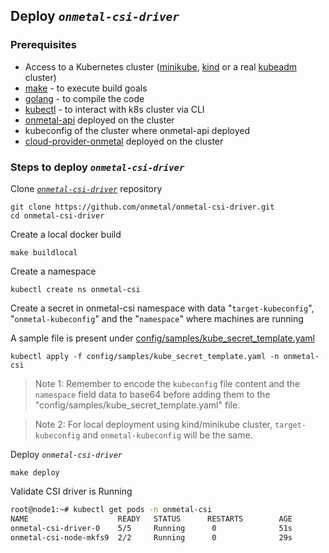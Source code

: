 ## Deploy *`onmetal-csi-driver`* 
### Prerequisites
- Access to a Kubernetes cluster ([minikube](https://minikube.sigs.k8s.io/docs/), [kind](https://kind.sigs.k8s.io/) or a real [kubeadm](https://kubernetes.io/docs/setup/production-environment/tools/kubeadm/install-kubeadm/) cluster)
- [make](https://www.gnu.org/software/make/) - to execute build goals
- [golang](https://golang.org/) - to compile the code
- [kubectl](https://kubernetes.io/docs/tasks/tools/install-kubectl/) - to interact with k8s cluster via CLI
- [onmetal-api](https://github.com/onmetal/onmetal-api/) deployed on the cluster
- kubeconfig of the cluster where onmetal-api deployed
- [cloud-provider-onmetal](https://github.com/onmetal/cloud-provider-onmetal/) deployed on the cluster


    
### Steps to deploy *`onmetal-csi-driver`*
Clone [*`onmetal-csi-driver`*](https://github.com/onmetal/onmetal-csi-driver) repository

```shell
git clone https://github.com/onmetal/onmetal-csi-driver.git
cd onmetal-csi-driver
```
Create a local docker build
```
make buildlocal
```
Create a namespace
```
kubectl create ns onmetal-csi
```
Create a secret in onmetal-csi namespace with data "`target-kubeconfig`", "`onmetal-kubeconfig`" and the "`namespace`" where machines are running

A sample file is present under [config/samples/kube_secret_template.yaml](https://github.com/onmetal/onmetal-csi-driver/blob/main/config/samples/kube_secret_template.yaml)
```
kubectl apply -f config/samples/kube_secret_template.yaml -n onmetal-csi
```
> Note 1: Remember to encode the `kubeconfig` file content and the `namespace` field data to base64 before adding them to the "config/samples/kube_secret_template.yaml" file.

> Note 2: For local deployment using kind/minikube cluster, `target-kubeconfig` and `onmetal-kubeconfig` will be the same.


Deploy *`onmetal-csi-driver`*
```
make deploy
```
Validate CSI driver is Running

```bash
root@node1:~# kubectl get pods -n onmetal-csi
NAME                    READY   STATUS      RESTARTS        AGE
onmetal-csi-driver-0    5/5     Running      0              51s
onmetal-csi-node-mkfs9  2/2     Running      0              29s
```

